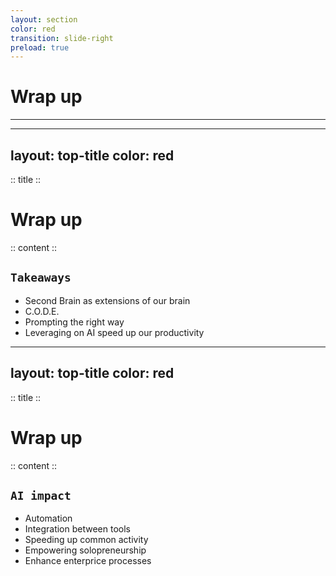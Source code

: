```yaml
---
layout: section
color: red
transition: slide-right
preload: true
---
```


# Wrap up

<hr>

---
layout: top-title
color: red
---

:: title ::

# Wrap up

:: content ::

## `Takeaways`

<v-clicks>

* Second Brain as extensions of our brain
* C.O.D.E. 
* Prompting the right way
* Leveraging on AI speed up our productivity

</v-clicks>

---
layout: top-title
color: red
---

:: title ::

# Wrap up

:: content ::

## `AI impact`

<v-clicks>

* Automation
* Integration between tools
* Speeding up common activity
* Empowering solopreneurship
* Enhance enterprice processes

</v-clicks>